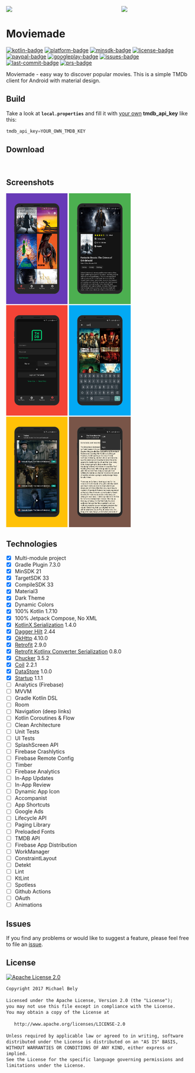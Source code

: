 <!------------------------------------------------------------------------------------------------------>
<img src="screenshots/mockup2.png"/>
<img src="../master/icons/ic_launcher_playstore.png" width="192" align="right" hspace="0"/>

Moviemade
=

[![kotlin-badge](https://img.shields.io/badge/Awesome-Kotlin-F18E33.svg)](https://kotlinlang.org)
[![platform-badge](https://img.shields.io/badge/Platform-Android-F3745F.svg)](https://github.com/michaelbel/moviemade)
[![minsdk-badge](https://img.shields.io/badge/minSdk-21-F3745F.svg)](https://github.com/michaelbel/moviemade)
[![license-badge](https://img.shields.io/badge/License-Apache_v2.0-F3745F.svg)](https://apache.org/licenses/LICENSE-2.0)
[![paypal-badge](https://img.shields.io/badge/Donate-Paypal-F3745F.svg)](https://paypal.me/michaelbel)
[![googleplay-badge](https://img.shields.io/badge/Google_Play-Demo-F3745F.svg)](https://play.google.com/store/apps/details?id=org.michaelbel.moviemade)
[![issues-badge](https://img.shields.io/github/issues-raw/michaelbel/moviemade?color=F3745F)](https://github.com/michaelbel/moviemade/issues)
[![last-commit-badge](https://img.shields.io/github/last-commit/michaelbel/moviemade?color=F3745F)](https://github.com/michaelbel/moviemade/commits)
[![prs-badge](https://img.shields.io/badge/PRs-welcome-F3745F.svg)](https://makeapullrequest.com)

Moviemade - easy way to discover popular movies. This is a simple TMDb client for Android with material design.

## Build
Take a look at <b>`local.properties`</b> and fill it with [your own](https://developers.themoviedb.org/3/getting-started/introduction) <b>tmdb_api_key</b> like this:
```gradle
tmdb_api_key=YOUR_OWN_TMDB_KEY
```

## Download
[<img src="https://play.google.com/intl/en_us/badges/images/generic/en_badge_web_generic.png" alt="" height="100">](https://play.google.com/store/apps/details?id=org.michaelbel.moviemade)
[<img src="screenshots/direct-apk.png" alt="" height="100">](https://github.com/michaelbel/Moviemade/releases/download/1.3.1/moviemade-v1.3.1-release.apk)

## Screenshots
<div style="dispaly:flex">
    <img src="screenshots/screen1.png" width="33%">
    <img src="screenshots/screen2.png" width="33%">
    <img src="screenshots/screen3.png" width="33%">
    <img src="screenshots/screen4.png" width="33%">
    <img src="screenshots/screen5.png" width="33%">
    <img src="screenshots/screen6.png" width="33%">
</div>

## Technologies

- [x] Multi-module project
- [x] Gradle Plugin 7.3.0
- [x] MinSDK 21
- [x] TargetSDK 33
- [x] CompileSDK 33
- [x] Material3
- [x] Dark Theme
- [x] Dynamic Colors
- [x] 100% Kotlin 1.7.10
- [x] 100% Jetpack Compose, No XML
- [x] [KotlinX Serialization](https://github.com/Kotlin/kotlinx.serialization) 1.4.0
- [x] [Dagger Hilt](https://github.com/google/dagger) 2.44
- [x] [OkHttp](https://github.com/square/okhttp) 4.10.0
- [x] [Retrofit](https://github.com/square/retrofit) 2.9.0
- [x] [Retrofit Kotlinx Converter Serialization](https://github.com/JakeWharton/retrofit2-kotlinx-serialization-converter) 0.8.0
- [x] [Chucker](https://github.com/ChuckerTeam/chucker) 3.5.2
- [x] [Coil](https://github.com/coil-kt/coil) 2.2.1
- [x] [DataStore](https://d.android.com/datastore) 1.0.0
- [x] [Startup](https://d.android.com/jetpack/androidx/releases/startup) 1.1.1
- [ ] Analytics (Firebase)
- [ ] MVVM
- [ ] Gradle Kotlin DSL
- [ ] Room
- [ ] Navigation (deep links)
- [ ] Kotlin Coroutines & Flow
- [ ] Clean Architecture
- [ ] Unit Tests
- [ ] UI Tests
- [ ] SplashScreen API
- [ ] Firebase Crashlytics
- [ ] Firebase Remote Config
- [ ] Timber
- [ ] Firebase Analytics
- [ ] In-App Updates
- [ ] In-App Review
- [ ] Dynamic App Icon
- [ ] Accompanist
- [ ] App Shortcuts
- [ ] Google Ads
- [ ] Lifecycle API
- [ ] Paging Library
- [ ] Preloaded Fonts
- [ ] TMDB API
- [ ] Firebase App Distribution
- [ ] WorkManager
- [ ] ConstraintLayout
- [ ] Detekt
- [ ] Lint
- [ ] KtLint
- [ ] Spotless
- [ ] Github Actions
- [ ] OAuth
- [ ] Animations

## Issues
If you find any problems or would like to suggest a feature, please feel free to file an [issue](https://github.com/michaelbel/moviemade/issues).

## License
<a href="http://www.apache.org/licenses/LICENSE-2.0" target="_blank">
  <img alt="Apache License 2.0" src="screenshots/apache.png" height="110"/>
</a>

    Copyright 2017 Michael Bely

    Licensed under the Apache License, Version 2.0 (the "License");
    you may not use this file except in compliance with the License.
    You may obtain a copy of the License at

       http://www.apache.org/licenses/LICENSE-2.0

    Unless required by applicable law or agreed to in writing, software
    distributed under the License is distributed on an "AS IS" BASIS,
    WITHOUT WARRANTIES OR CONDITIONS OF ANY KIND, either express or implied.
    See the License for the specific language governing permissions and
    limitations under the License.
